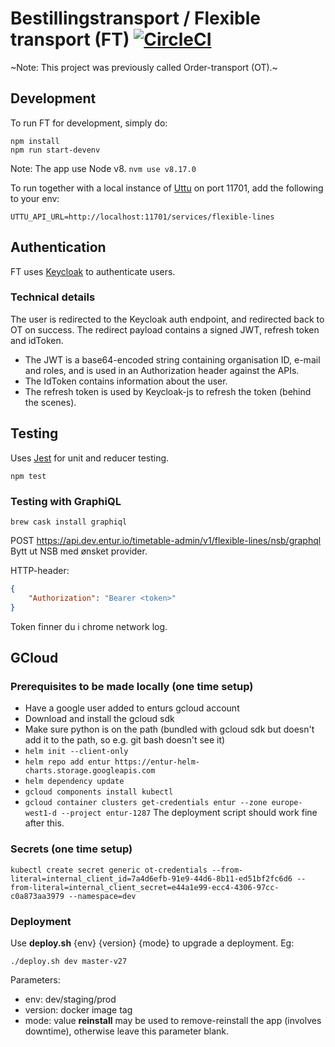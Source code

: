# Bestillingstransport / Flexible transport (FT) [![CircleCI](https://circleci.com/gh/entur/flexible-transport.svg?style=svg)](https://circleci.com/gh/entur/flexible-transport)

~Note: This project was previously called Order-transport (OT).~

## Development

To run FT for development, simply do:

```
npm install
npm run start-devenv
```
Note: The app use Node v8. `nvm use v8.17.0`

To run together with a local instance of [Uttu](https://github.com/entur/uttu) on port 11701, add the following to your env:

```
UTTU_API_URL=http://localhost:11701/services/flexible-lines
```

## Authentication

FT uses [Keycloak](http://www.keycloak.org/) to authenticate users.

### Technical details

The user is redirected to the Keycloak auth endpoint, and redirected back to OT on success.
The redirect payload contains a signed JWT, refresh token and idToken.

- The JWT is a base64-encoded string containing organisation ID, e-mail and roles, and is used in an Authorization header against the APIs.
- The IdToken contains information about the user.
- The refresh token is used by Keycloak-js to refresh the token (behind the scenes).


## Testing

Uses [Jest](https://facebook.github.io/jest) for unit and reducer testing.

```
npm test
```

### Testing with GraphiQL
```
brew cask install graphiql
```

POST https://api.dev.entur.io/timetable-admin/v1/flexible-lines/nsb/graphql
Bytt ut NSB med ønsket provider.

HTTP-header:
```json
{
    "Authorization": "Bearer <token>"
}
```

Token finner du i chrome network log.

## GCloud

### Prerequisites to be made locally (one time setup)
* Have a google user added to enturs gcloud account
* Download and install the gcloud sdk
* Make sure python is on the path (bundled with gcloud sdk but doesn't add it to the path, so e.g. git bash doesn't see it)
* ```helm init --client-only```
* ```helm repo add entur https://entur-helm-charts.storage.googleapis.com```
* ```helm dependency update```
* ```gcloud components install kubectl```
* ```gcloud container clusters get-credentials entur --zone europe-west1-d --project entur-1287```
The deployment script should work fine after this.

### Secrets (one time setup)
```
kubectl create secret generic ot-credentials --from-literal=internal_client_id=7a4d6efb-91e9-44d6-8b11-ed51bf2fc6d6 --from-literal=internal_client_secret=e44a1e99-ecc4-4306-97cc-c0a873aa3979 --namespace=dev
```

### Deployment
Use **deploy.sh** {env} {version} {mode} to upgrade a deployment. Eg:
```
./deploy.sh dev master-v27
```
Parameters:
* env: dev/staging/prod
* version: docker image tag
* mode: value **reinstall** may be used to remove-reinstall the app (involves downtime), otherwise leave this parameter blank.

